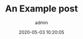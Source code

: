 ---
layout: post
title:  An Example post
date:   2020-05-03 10:20:05
categories:
  - Machine Learning
tags:
  - news
author: admin
images:
preview:
  - images/@stock/blog-4.jpg
excerpt:
  This post has a single preview thumbnail image. There are no images on in the hero section of the post detail
---